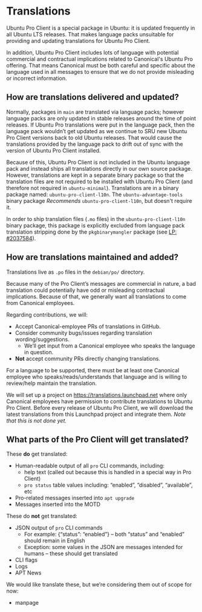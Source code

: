 # Translations

Ubuntu Pro Client is a special package in Ubuntu: it is updated frequently in all Ubuntu LTS releases.
That makes language packs unsuitable for providing and updating translations for Ubuntu Pro Client.

In addition, Ubuntu Pro Client includes lots of language with potential commercial and contractual
implications related to Canonical's Ubuntu Pro offering. That means Canonical must be both careful and
specific about the language used in all messages to ensure that we do not provide misleading or
incorrect information.

## How are translations delivered and updated?

Normally, packages in `main` are translated via language packs; however language packs are only updated
in stable releases around the time of point releases. If Ubuntu Pro translations were put in the language pack,
then the language pack wouldn’t get updated as we continue to SRU new Ubuntu Pro Client versions back to
old Ubuntu releases. That would cause the translations provided by the language pack to drift out of sync with
the version of Ubuntu Pro Client installed.

Because of this, Ubuntu Pro Client is not included in the Ubuntu language pack and instead ships all translations
directly in our own source package. However, translations are kept in a separate binary package so that the translation
files are not required to be installed with Ubuntu Pro Client (and therefore not required in `ubuntu-minimal`).
Translations are in a binary package named: `ubuntu-pro-client-l10n`. The `ubuntu-advantage-tools` binary package
_Recommends_ `ubuntu-pro-client-l10n`, but doesn't require it.

In order to ship translation files (`.mo` files) in the `ubuntu-pro-client-l10n` binary package, this package is
explicitly excluded from language pack translation stripping done by the `pkgbinarymangler` package
(see [LP: #2037584](https://bugs.launchpad.net/ubuntu/+source/pkgbinarymangler/+bug/2037584)).

## How are translations maintained and added?

Translations live as `.po` files in the `debian/po/` directory.

Because many of the Pro Client’s messages are commercial in nature, a bad translation could potentially have odd or
misleading contractual implications. Because of that, we generally want all translations to come from Canonical employees.

Regarding contributions, we will:
- Accept Canonical-employee PRs of translations in GitHub.
- Consider community bugs/issues regarding translation wording/suggestions.
  - We’ll get input from a Canonical employee who speaks the language in question.
- **Not** accept community PRs directly changing translations.

For a language to be supported, there must be at least one Canonical employee who speaks/reads/understands that language and is willing to review/help maintain the translation.

We will set up a project on https://translations.launchpad.net where only Canonical employees have permission to contribute
translations to Ubuntu Pro Client. Before every release of Ubuntu Pro Client, we will download the latest translations
from this Launchpad project and integrate them. *Note that this is not done yet.*

## What parts of the Pro Client will get translated?

These **do** get translated:
- Human-readable output of all `pro` CLI commands, including:
    - help text (called out because this is handled in a special way in Pro Client)
    - `pro status` table values including: “enabled”, ”disabled”, “available”, etc
- Pro-related messages inserted into `apt upgrade`
- Messages inserted into the MOTD

These do **not** get translated:
- JSON output of `pro` CLI commands
  - For example: {“status”: “enabled”} – both “status” and “enabled” should remain in English
  - Exception: some values in the JSON are messages intended for humans – these should get translated
- CLI flags
- Logs
- APT News

We would like translate these, but we’re considering them out of scope for now:
- manpage
